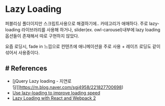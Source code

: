 # Lazy Loading
>

퍼블리싱 폴더이지만 스크립트사용으로 해결하기에.. 카테고리가 애매하다.
주로 lazy-loading 라이브러리를 사용해 하거나,
slider(ex. owl-carousel)내부에 lazy loading 옵션들이 존재해서
따로 구현하지 않았다.

요즘 로딩시,
fade in 느낌으로 컨텐츠에 애니메이션을 주로 사용 + 레이즈 로딩도 같이 섞어서 사용중이다.


## # References
- [jQuery Lazy loading - 지연로딩]]https://m.blog.naver.com/sgj4958/221827700698)
- [Use lazy-loading to improve loading speed](https://web.dev/lazy-loading/)
- [Lazy Loading with React and Webpack 2](https://medium.com/front-end-weekly/lazy-loading-with-react-and-webpack-2-8e9e586cf442)
